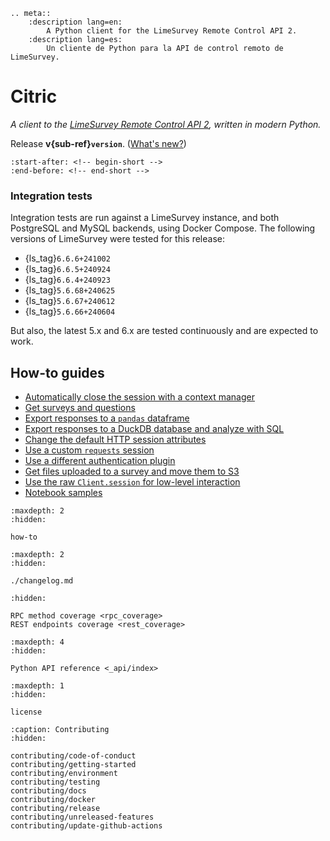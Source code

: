 ```{eval-rst}
.. meta::
    :description lang=en:
        A Python client for the LimeSurvey Remote Control API 2.
    :description lang=es:
        Un cliente de Python para la API de control remoto de LimeSurvey.
```

# Citric

*A client to the [LimeSurvey Remote Control API 2](https://manual.limesurvey.org/RemoteControl_2_API), written in modern
Python.*

Release **v{sub-ref}`version`**. ([What's new?](./changelog.md))

```{include} ../README.md
:start-after: <!-- begin-short -->
:end-before: <!-- end-short -->
```

### Integration tests

Integration tests are run against a LimeSurvey instance, and both PostgreSQL and MySQL backends, using Docker Compose. The following versions of LimeSurvey were tested for this release:

- {ls_tag}`6.6.6+241002`
- {ls_tag}`6.6.5+240924`
- {ls_tag}`6.6.4+240923`
- {ls_tag}`5.6.68+240625`
- {ls_tag}`5.6.67+240612`
- {ls_tag}`5.6.66+240604`

But also, the latest 5.x and 6.x are tested continuously and are expected to work.

## How-to guides

- [Automatically close the session with a context manager](how-to.md#automatically-close-the-session-with-a-context-manager)
- [Get surveys and questions](how-to.md#get-surveys-and-questions)
- [Export responses to a `pandas` dataframe](how-to.md#export-responses-to-a-pandas-dataframe)
- [Export responses to a DuckDB database and analyze with SQL](how-to.md#export-responses-to-a-duckdb-database-and-analyze-with-sql)
- [Change the default HTTP session attributes](how-to.md#change-the-default-http-session-attributes)
- [Use a custom `requests` session](how-to.md#use-a-custom-requests-session)
- [Use a different authentication plugin](how-to.md#use-a-different-authentication-plugin)
- [Get files uploaded to a survey and move them to S3](how-to.md#get-files-uploaded-to-a-survey-and-move-them-to-s3)
- [Use the raw `Client.session` for low-level interaction](how-to.md#use-the-session-attribute-for-low-level-interaction)
- [Notebook samples](how-to.md#notebook-samples)

```{toctree}
:maxdepth: 2
:hidden:

how-to
```

```{toctree}
:maxdepth: 2
:hidden:

./changelog.md
```

```{toctree}
:hidden:

RPC method coverage <rpc_coverage>
REST endpoints coverage <rest_coverage>
```

```{toctree}
:maxdepth: 4
:hidden:

Python API reference <_api/index>
```

```{toctree}
:maxdepth: 1
:hidden:

license
```

```{toctree}
:caption: Contributing
:hidden:

contributing/code-of-conduct
contributing/getting-started
contributing/environment
contributing/testing
contributing/docs
contributing/docker
contributing/release
contributing/unreleased-features
contributing/update-github-actions
```
